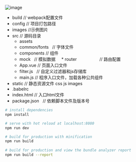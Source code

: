  ![image](https://github.com/wl001/vue2-elm/blob/master/images/elm.gif)
 
 * build                        // webpack配置文件
 * config                       // 项目打包路径
 * images                       //示例图片
 * src                          // 源码目录
     * assets
     * common/fonts             // 字体文件
     * components               // 组件
     * mock                     // 模拟数据
     * router                   // 路由配置
     * App.vue                  // 页面入口文件
     * filter.js                // 自定义过滤器和js存储库
     * main.js                  // 程序入口文件，加载各种公共组件
 * static                       // 静态资源文件 css js images
 * .babelrc
 * index.html                   // 入口html文件
 * package.json                 // 依赖脚本文件及版本号
                           





``` bash
# install dependencies
npm install

# serve with hot reload at localhost:8080
npm run dev

# build for production with minification
npm run build
 
# build for production and view the bundle analyzer report
npm run build --report
```
